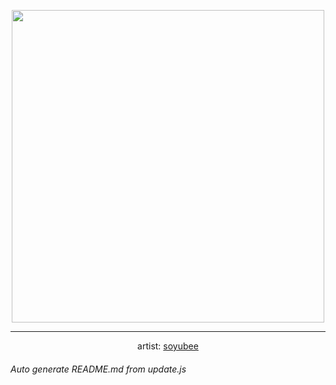 
<p align="center">
  <img width="500" src="https://nekos.best/api/v2/neko/0256.png">
  <hr/>
  <center>
    artist: <a href="https://www.pixiv.net/en/artworks/80271765">soyubee</a>
  </center>
</p>


###### Auto generate README.md from update.js

